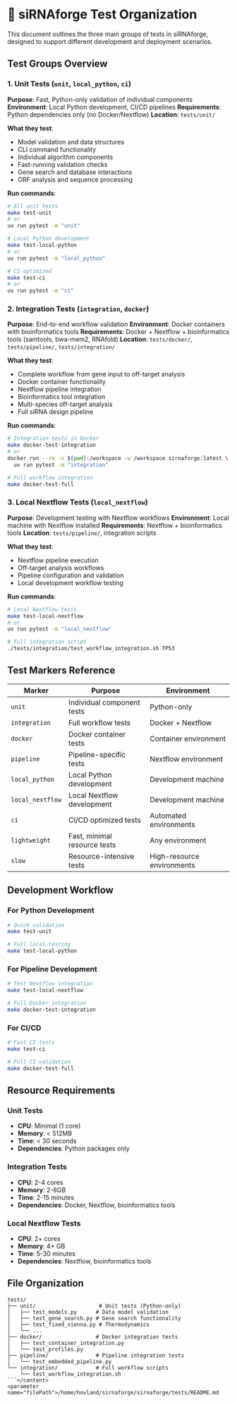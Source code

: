 # 🧬 siRNAforge Test Organization

This document outlines the three main groups of tests in siRNAforge, designed to support different development and deployment scenarios.

## Test Groups Overview

### 1. Unit Tests (`unit`, `local_python`, `ci`)
**Purpose**: Fast, Python-only validation of individual components
**Environment**: Local Python development, CI/CD pipelines
**Requirements**: Python dependencies only (no Docker/Nextflow)
**Location**: `tests/unit/`

**What they test**:
- Model validation and data structures
- CLI command functionality
- Individual algorithm components
- Fast-running validation checks
- Gene search and database interactions
- ORF analysis and sequence processing

**Run commands**:
```bash
# All unit tests
make test-unit
# or
uv run pytest -m "unit"

# Local Python development
make test-local-python
# or
uv run pytest -m "local_python"

# CI-optimized
make test-ci
# or
uv run pytest -m "ci"
```

### 2. Integration Tests (`integration`, `docker`)
**Purpose**: End-to-end workflow validation
**Environment**: Docker containers with bioinformatics tools
**Requirements**: Docker + Nextflow + bioinformatics tools (samtools, bwa-mem2, RNAfold)
**Location**: `tests/docker/`, `tests/pipeline/`, `tests/integration/`

**What they test**:
- Complete workflow from gene input to off-target analysis
- Docker container functionality
- Nextflow pipeline integration
- Bioinformatics tool integration
- Multi-species off-target analysis
- Full siRNA design pipeline

**Run commands**:
```bash
# Integration tests in Docker
make docker-test-integration
# or
docker run --rm -v $(pwd):/workspace -w /workspace sirnaforge:latest \
  uv run pytest -m "integration"

# Full workflow integration
make docker-test-full
```

### 3. Local Nextflow Tests (`local_nextflow`)
**Purpose**: Development testing with Nextflow workflows
**Environment**: Local machine with Nextflow installed
**Requirements**: Nextflow + bioinformatics tools
**Location**: `tests/pipeline/`, integration scripts

**What they test**:
- Nextflow pipeline execution
- Off-target analysis workflows
- Pipeline configuration and validation
- Local development workflow testing

**Run commands**:
```bash
# Local Nextflow tests
make test-local-nextflow
# or
uv run pytest -m "local_nextflow"

# Full integration script
./tests/integration/test_workflow_integration.sh TP53
```

## Test Markers Reference

| Marker | Purpose | Environment |
|--------|---------|-------------|
| `unit` | Individual component tests | Python-only |
| `integration` | Full workflow tests | Docker + Nextflow |
| `docker` | Docker container tests | Container environment |
| `pipeline` | Pipeline-specific tests | Nextflow environment |
| `local_python` | Local Python development | Development machine |
| `local_nextflow` | Local Nextflow development | Development machine |
| `ci` | CI/CD optimized tests | Automated environments |
| `lightweight` | Fast, minimal resource tests | Any environment |
| `slow` | Resource-intensive tests | High-resource environments |

## Development Workflow

### For Python Development
```bash
# Quick validation
make test-unit

# Full local testing
make test-local-python
```

### For Pipeline Development
```bash
# Test Nextflow integration
make test-local-nextflow

# Full Docker integration
make docker-test-integration
```

### For CI/CD
```bash
# Fast CI tests
make test-ci

# Full CI validation
make docker-test-full
```

## Resource Requirements

### Unit Tests
- **CPU**: Minimal (1 core)
- **Memory**: < 512MB
- **Time**: < 30 seconds
- **Dependencies**: Python packages only

### Integration Tests
- **CPU**: 2-4 cores
- **Memory**: 2-8GB
- **Time**: 2-15 minutes
- **Dependencies**: Docker, Nextflow, bioinformatics tools

### Local Nextflow Tests
- **CPU**: 2+ cores
- **Memory**: 4+ GB
- **Time**: 5-30 minutes
- **Dependencies**: Nextflow, bioinformatics tools

## File Organization

```
tests/
├── unit/                    # Unit tests (Python-only)
│   ├── test_models.py      # Data model validation
│   ├── test_gene_search.py # Gene search functionality
│   ├── test_fixed_vienna.py # Thermodynamics
│   └── ...
├── docker/                 # Docker integration tests
│   ├── test_container_integration.py
│   └── test_profiles.py
├── pipeline/               # Pipeline integration tests
│   └── test_embedded_pipeline.py
└── integration/            # Full workflow scripts
    └── test_workflow_integration.sh
```</content>
<parameter name="filePath">/home/hovland/sirnaforge/sirnaforge/tests/README.md
